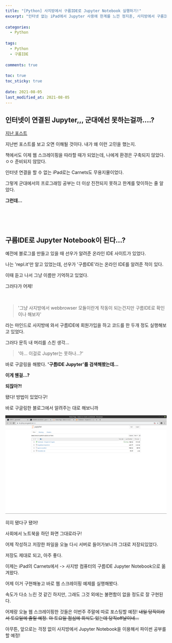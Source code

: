 ```yaml
---
title: "[Python] 사지방에서 구름IDE로 Jupyter Notebook 실행하기!"
excerpt: "인터넷 없는 iPad에서 Jupyter 사용에 한계를 느낀 정지훈, 사지방에서 구름IDE를 이용해 해결책을 찾아냈다!"

categories:
  - Python

tags:
  - Python
  - 구름IDE

comments: true

toc: true
toc_sticky: true

date: 2021-08-05
last_modified_at: 2021-08-05
---
```


## 인터넷이 연결된 Jupyter,,, 군대에선 못하는걸까....?


[지난 포스트](https://jeongxihoon.github.io/chat/chat2/)


지난번 포스트를 보고 오면 이해될 것이다. 내가 왜 이런 고민을 했는지.


책에서도 이제 웹 스크레이핑을 따라할 때가 되었는데, 나에게 환경은 구축되지 않았다. ㅇㅇ 준비되지 않았다.


인터넷 연결을 할 수 없는 iPad로는 Carnets도 무용지물이었다.


그렇게 군대에서의 프로그래밍 공부는 더 이상 진전되지 못하고 한계를 맞이하는 줄 알았다.


**그런데...**


　


　
 
 
 ## 구름IDE로 Jupyter Notebook이 된다...?
 
 
 예전에 블로그를 만들고 있을 때 선우가 알려준 온라인 IDE 사이트가 있었다.
 
 
 나는 'repl.it'만 알고 있었는데, 선우가 '구름IDE'라는 온라인 IDE를 알려준 적이 있다.
 
 
 이때 듣고 나서 그냥 이름만 기억하고 있었다.
 
 
 그러다가 어제!
 
 
 　
  
  
> '그냥 사지방에서 webbrowser 모듈이란게 작동이 되는건지만 구름IDE로 확인이나 해보자'


라는 마인드로 사지방에 와서 구름IDE에 회원가입을 하고 코드를 한 두개 정도 실행해보고 있었다.


그러다 문득 내 머리를 스친 생각...


> '아... 이걸로 Jupyter는 못하나...?'


바로 구글링을 해봤다. **'구름IDE Jupyter'를 검색해봤는데...**


**이게 웬걸...?**


**되잖아?!**


됐다! 방법이 있었다구!


바로 구글링한 블로그에서 알려주는 대로 해보니까


![Image Alt 텍스트](/Image/python-3-img1.png)


히히 됐다구 됐어!


사회에서 노트북을 하던 화면 그대로라구!


어제 작성하고 저장한 파일을 오늘 다시 서버로 들어가보니까 그대로 저장되있었다.


저장도 제대로 되고, 아주 좋다.


이제는 iPad의 Carnets에서 -> 사지방 컴퓨터의 구름IDE Jupyter Notebook으로 옮겨왔다.


어제 이거 구현해놓고 바로 웹 스크레이핑 예제를 실행해봤다.


속도가 다소 느린 것 같긴 하지만, 그래도 그것 외에는 불편함이 없을 정도로 잘 구현된다.


어제랑 오늘 웹 스크레이핑한 것들은 이번주 주말에 따로 포스팅할 예정! ~~내일 당직이라서 토요일에 졸릴 예정.~~ ~~아 토요일 점심에 회식도 있는데 당직off날이네...~~


아무튼, 앞으로는 걱정 없이 사지방에서 Jupyter Notebook을 이용해서 파이썬 공부를 할 예정!
